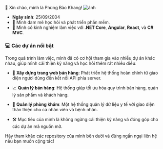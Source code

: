  👋 Xin chào, mình là Phùng Bảo Khang!
 ![ảnh](https://github.com/user-attachments/assets/4cb07f2c-789f-4be4-8f99-c2addd2d2b74)

- **Ngày sinh**: 25/09/2004  
- 🌱 Mình đam mê học hỏi và phát triển phần mềm.
- 🔧 Mình có kinh nghiệm làm việc với **.NET Core**, **Angular**, **React**, và **C# MVC**.
### 💻 Các dự án nổi bật
Trong quá trình làm việc, mình đã có cơ hội tham gia vào nhiều dự án khác nhau, giúp mình cải thiện kỹ năng và học hỏi thêm rất nhiều điều:
- 🛒 **Xây dựng trang web bán hàng**: Phát triển hệ thống hoàn chỉnh từ giao diện người dùng đến kết nối API phía server.
- 📈 **Quản lý bán hàng**: Hệ thống giúp tối ưu hóa quy trình bán hàng, quản lý sản phẩm và khách hàng.
- 🏥 **Quản lý phòng khám**: Một hệ thống quản lý dữ liệu y tế với giao diện thân thiện cho cả nhân viên và bệnh nhân.

- 🛠 Mục tiêu của mình là không ngừng cải thiện kỹ năng và đóng góp cho các dự án mã nguồn mở.

Hãy tham khảo các repository của mình bên dưới và đừng ngần ngại liên hệ nếu bạn muốn cộng tác!


